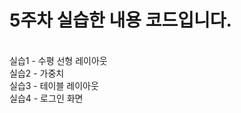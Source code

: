 <h1>5주차 실습한 내용 코드입니다.</h1> <br>
실습1 - 수평 선형 레이아웃 <br>
실습2 - 가중치 <br>
실습3 - 테이블 레이아웃 <br>
실습4 - 로그인 화면 <br>

